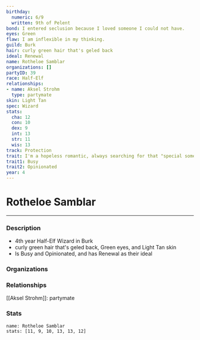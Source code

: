 ```yaml
---
birthday:
  numeric: 6/9
  written: 9th of Pelent
bond: I entered seclusion because I loved someone I could not have.
eyes: Green
flaw: I am inflexible in my thinking.
guild: Burk
hair: curly green hair that's geled back
ideal: Renewal
name: Rotheloe Samblar
organizations: []
partyID: 39
race: Half-Elf
relationships:
- name: Aksel Strohm
  type: partymate
skin: Light Tan
spec: Wizard
stats:
  cha: 12
  con: 10
  dex: 9
  int: 13
  str: 11
  wis: 13
track: Protection
trait: I'm a hopeless romantic, always searching for that "special someone."
trait1: Busy
trait2: Opinionated
year: 4
---
```

# Rotheloe Samblar
---
### Description
- 4th year Half-Elf Wizard in Burk
- curly green hair that's geled back, Green eyes, and Light Tan skin
- Is Busy and Opinionated, and has Renewal as their ideal

### Organizations
### Relationships
[[Aksel Strohm]]: partymate
### Stats
```statblock
name: Rotheloe Samblar
stats: [11, 9, 10, 13, 13, 12]
```